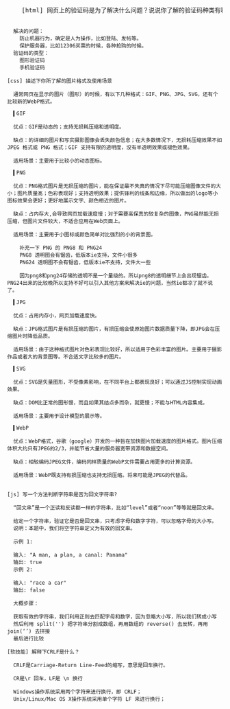 <!DOCTYPE html>
<html lang="en">
<head>
  <meta charset="UTF-8">
  <title>Title</title>
</head>
<body>
  <pre>
    [html] 网页上的验证码是为了解决什么问题？说说你了解的验证码种类有哪些

      解决的问题：
        防止机器行为，确定是人为操作，比如登陆、发帖等。
        保护服务器，比如12306买票的时候，各种抢购的时候。
      验证码的类型：
        图形验证码
        手机验证码

    [css] 描述下你所了解的图片格式及使用场景

      通常网页在显示的图片（图形）的时候，有以下几种格式：GIF、PNG、JPG、SVG，还有个比较新的WebP格式。

      ▍GIF

      优点：GIF是动态的；支持无损耗压缩和透明度。

      缺点：的详细的图片和写实摄影图像会丢失颜色信息；在大多数情况下，无损耗压缩效果不如 JPEG 格式或 PNG 格式；GIF 支持有限的透明度，没有半透明效果或褪色效果。

      适用场景：主要用于比较小的动态图标。

      ▍PNG

      优点：PNG格式图片是无损压缩的图片，能在保证最不失真的情况下尽可能压缩图像文件的大小；图片质量高；色彩表现好；支持透明效果；提供锋利的线条和边缘，所以做出的logo等小图标效果会更好；更好地展示文字、颜色相近的图片。

      缺点：占内存大,会导致网页加载速度慢；对于需要高保真的较复杂的图像，PNG虽然能无损压缩，但图片文件较大，不适合应用在Web页面上。

      适用场景：主要用于小图标或颜色简单对比强烈的小的背景图。

        补充一下 PNG 的 PNG8 和 PNG24
        PNG8 透明图会有锯齿，低版本ie支持，文件小很多
        PNG24 透明图不会有锯齿，低版本ie不支持，文件大一些

        因为png8和png24存储的透明不是一个量级的。所以png8的透明细节上会出现锯齿。PNG24出来的比较晚所以支持不好可以引入其他方案来解决ie的问题，当然ie都凉了就不说了。

      ▍JPG

      优点：占用内存小，网页加载速度快。

      缺点：JPG格式图片是有损压缩的图片，有损压缩会使原始图片数据质量下降，即JPG会在压缩图片时降低品质。

      适用场景：由于这种格式图片对色彩表现比较好，所以适用于色彩丰富的图片。主要用于摄影作品或者大的背景图等。不合适文字比较多的图片。

      ▍SVG

      优点：SVG是矢量图形，不受像素影响，在不同平台上都表现良好；可以通过JS控制实现动画效果。

      缺点：DOM比正常的图形慢，而且如果其结点多而杂，就更慢；不能与HTML内容集成。

      适用场景：主要用于设计模型的展示等。

      ▍WebP

      优点：WebP格式，谷歌（google）开发的一种旨在加快图片加载速度的图片格式。图片压缩体积大约只有JPEG的2/3，并能节省大量的服务器宽带资源和数据空间。

      缺点：相较编码JPEG文件，编码同样质量的WebP文件需要占用更多的计算资源。

      适用场景：WebP既支持有损压缩也支持无损压缩。将来可能是JPEG的代替品。


    [js] 写一个方法判断字符串是否为回文字符串?

      “回文串”是一个正读和反读都一样的字符串，比如“level”或者“noon”等等就是回文串。

      给定一个字符串，验证它是否是回文串，只考虑字母和数字字符，可以忽略字母的大小写。
      说明：本题中，我们将空字符串定义为有效的回文串。

      示例 1:

      输入: "A man, a plan, a canal: Panama"
      输出: true
      示例 2:

      输入: "race a car"
      输出: false

      大概步骤：

      获取有效的字符串，我们利用正则去匹配字母和数字，因为忽略大小写，所以我们转成小写
      然后利用 split('') 把字符串分割成数组，再用数组的 reverse() 去反转，再用 join(‘’) 去拼接
      最后进行比较

    [软技能] 解释下CRLF是什么？

      CRLF是Carriage-Return Line-Feed的缩写，意思是回车换行。

      CR是\r 回车，LF是 \n 换行

      Windows操作系统采用两个字符来进行换行，即 CRLF；
      Unix/Linux/Mac OS X操作系统采用单个字符 LF 来进行换行；

  </pre>
</body>

<script>

  //手写

  // 正则优化，字符串处理合并

  function huiwen(str) {
      let str1 = str.replace(/[:,\n\r\s]/g, "").toLowerCase()
      let str2 = str1.split("").reverse().join("");
      return str1 === str2
  }

  let str1 = "A man, a plan, a canal: Panama";
  let str2 = "race a car";

  console.log(huiwen(str1))
  console.log(huiwen(str2))


  //实现
  /**
   * @param {string} s
   * @return {boolean}
   */
  var isPalindrome = function(s) {
      if (s.length === 1) return true
      const str = s.replace(/[^a-zA-Z0-9]/g, "").toLowerCase()
      const strReverse = str.split('').reverse().join('')
      return str === strReverse
  };

</script>
</html>
